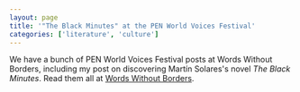 ```yaml
---
layout: page
title: '"The Black Minutes" at the PEN World Voices Festival'
categories: ['literature', 'culture']
---
```

We have a bunch of PEN World Voices Festival posts at Words Without Borders, including my post on discovering Martín Solares's novel <em>The Black Minutes</em>. Read them all at <a href="http://wordswithoutborders.org/dispatches/archives/category/pen-world-voices-festival/">Words Without Borders</a>.
